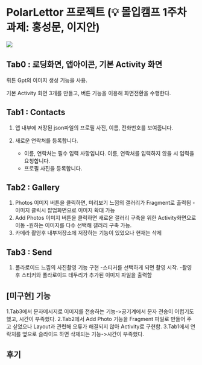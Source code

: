# PolarLettor 프로젝트 (💡 몰입캠프 1주차 과제: 홍성문, 이지안)

<img src=https://github.com/HHsungmoon/MadCampPj1/assets/119782897/c49c62e2-d638-4437-a582-c0ad200e6eca>

## Tab0 : 로딩화면, 앱아이콘, 기본 Activity 화면

뤼튼 Gpt의 이미지 생성 기능을 사용.


기본 Activity 화면 3개를 만들고, 버튼 기능을 이용해 화면전환을 수행한다.


## Tab1 : Contacts

1. 앱 내부에 저장된 json파일의 프로필 사진, 이름, 전화번호를 보여줍니다.


2. 새로운 연락처를 등록합니다.
    - 이름, 연락처는 필수 입력 사항입니다. 이름, 연락처를 입력하지 않을 시 입력을 요청합니다.
    - 프로필 사진을 등록합니다.


## Tab2 : Gallery


1. Photos 이미지 버튼을 클릭하면, 미리보기 느낌의 갤러리가 Fragment로 출력됨
    -이미지 클릭시 팝업화면으로 이미지 확대 가능
2. Add Photos 이미지 버튼을 클릭하면 새로운 갤러리 구축을 위한 Activity화면으로 이동
    -원하는 이미지를 다수 선택해 갤러리 구축 가능.
3. 카메라 촬영후 내부저장소에 저장하는 기능이 있었으나 현재는 삭제


## Tab3 : Send

1. 폴라로이드 느낌의 사진촬영 기능 구현
    -스티커를 선택하게 되면 촬영 시작.
    -촬영후 스티커와 폴라로이드 테두리가 추가된 이미지 파일을 출력함



## [미구현] 기능
1.Tab3에서 문자메시지로 이미지를 전송하는 기능->공기계에서 문자 전송이 어렵기도 했고, 시간이 부족했다.
2.Tab2에서 Add Photo 기능을 Fragment 파일로 만들어 주고 싶었으나 Layout과 관련해 오류가 해결되지 않아 Activity로 구현함.
3.Tab1에서 연락처를 옆으로 슬라이드 하면 삭제되는 기능->시간이 부족했다.


## 후기

